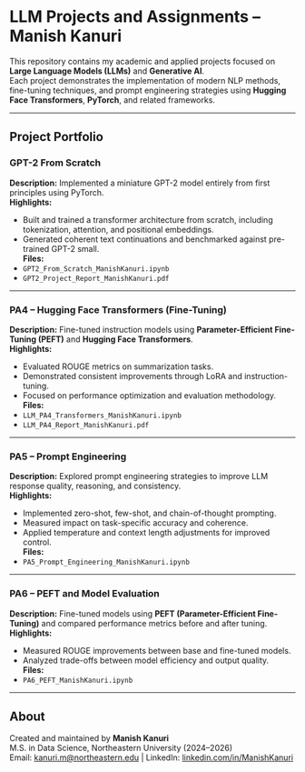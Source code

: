 # LLM Projects and Assignments – Manish Kanuri

This repository contains my academic and applied projects focused on **Large Language Models (LLMs)** and **Generative AI**.  
Each project demonstrates the implementation of modern NLP methods, fine-tuning techniques, and prompt engineering strategies using **Hugging Face Transformers**, **PyTorch**, and related frameworks.

---

## Project Portfolio

### GPT-2 From Scratch
**Description:** Implemented a miniature GPT-2 model entirely from first principles using PyTorch.  
**Highlights:**
- Built and trained a transformer architecture from scratch, including tokenization, attention, and positional embeddings.  
- Generated coherent text continuations and benchmarked against pre-trained GPT-2 small.  
**Files:**  
- `GPT2_From_Scratch_ManishKanuri.ipynb`  
- `GPT2_Project_Report_ManishKanuri.pdf`

---

### PA4 – Hugging Face Transformers (Fine-Tuning)
**Description:** Fine-tuned instruction models using **Parameter-Efficient Fine-Tuning (PEFT)** and **Hugging Face Transformers**.  
**Highlights:**
- Evaluated ROUGE metrics on summarization tasks.  
- Demonstrated consistent improvements through LoRA and instruction-tuning.  
- Focused on performance optimization and evaluation methodology.  
**Files:**  
- `LLM_PA4_Transformers_ManishKanuri.ipynb`  
- `LLM_PA4_Report_ManishKanuri.pdf`

---

### PA5 – Prompt Engineering
**Description:** Explored prompt engineering strategies to improve LLM response quality, reasoning, and consistency.  
**Highlights:**
- Implemented zero-shot, few-shot, and chain-of-thought prompting.  
- Measured impact on task-specific accuracy and coherence.  
- Applied temperature and context length adjustments for improved control.  
**Files:**  
- `PA5_Prompt_Engineering_ManishKanuri.ipynb`

---

### PA6 – PEFT and Model Evaluation
**Description:** Fine-tuned models using **PEFT (Parameter-Efficient Fine-Tuning)** and compared performance metrics before and after tuning.  
**Highlights:**
- Measured ROUGE improvements between base and fine-tuned models.  
- Analyzed trade-offs between model efficiency and output quality.  
**Files:**  
- `PA6_PEFT_ManishKanuri.ipynb`

---

## About
Created and maintained by **Manish Kanuri**  
M.S. in Data Science, Northeastern University (2024–2026)  
Email: kanuri.m@northeastern.edu | LinkedIn: [linkedin.com/in/ManishKanuri](https://www.linkedin.com/in/manish-kanuri/)

